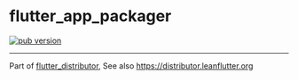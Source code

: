 # flutter_app_packager

[![pub version][pub-image]][pub-url]

[pub-image]: https://img.shields.io/pub/v/flutter_app_packager.svg
[pub-url]: https://pub.dev/packages/flutter_app_packager

---

Part of [flutter_distributor](https://github.com/leanflutter/flutter_distributor), See also https://distributor.leanflutter.org
